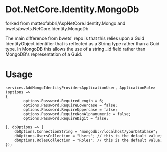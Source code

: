 # Dot.NetCore.Identity.MongoDb

forked from matteofabbri/AspNetCore.Identity.Mongo and bwets/bwets.NetCore.Identity.MongoDb

The main difference from bwets' repo is that this relies upon a Guid IdentityObject identifier that is reflected as a String type rather than a Guid type. In MongoDB this allows the use of a string _id field rather than MongoDB's representation of a Guid.

# Usage

    services.AddMongoIdentityProvider<ApplicationUser, ApplicationRole>(options =>
    {
            options.Password.RequiredLength = 6;
            options.Password.RequireLowercase = false;
            options.Password.RequireUppercase = false;
            options.Password.RequireNonAlphanumeric = false;
            options.Password.RequireDigit = false;
            
    }, dbOptions => {
		dbOptions.ConnectionString = "mongodb://localhost/yourDatabase";
		dbOptions.UsersCollection = "Users"; // this is the default value;
		dbOptions.RolesCollection = "Roles"; // this is the default value;
	});
    
